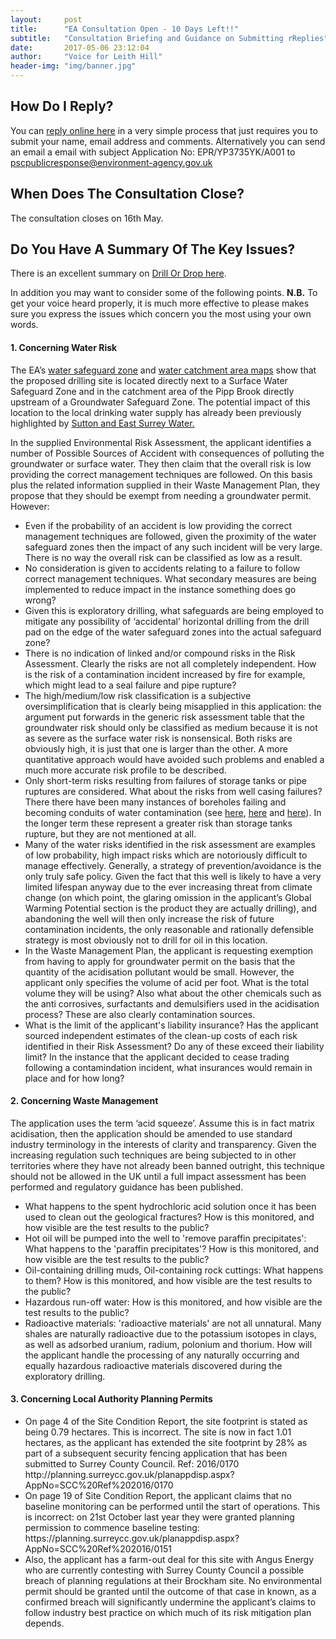 ```yaml
---
layout:     post
title:      "EA Consultation Open - 10 Days Left!!"
subtitle:   "Consultation Briefing and Guidance on Submitting rReplies"
date:       2017-05-06 23:12:04
author:     "Voice for Leith Hill"
header-img: "img/banner.jpg"
---
```


<h2>How Do I Reply?</h2>
<p>You can <a href="https://consult.environment-agency.gov.uk/psc/rh5-6hn-europa-oil-and-gas-limited/consultation/intro/">reply online here</a> in a very simple process that just requires you to submit your name, email address and comments. Alternatively you can send an email a email with subject Application No: EPR/YP3735YK/A001 to <a href="mailto:pscpublicresponse@environment-agency.gov.uk">pscpublicresponse@environment-agency.gov.uk</a></p>

<h2>When Does The Consultation Close?</h2>
<p>The consultation closes on 16th May.</p>

<h2>Do You Have A Summary Of The Key Issues?</h2>
<p>There is an excellent summary on <a href="https://drillordrop.com/2017/04/06/consultation-opens-on-permit-applications-for-europas-leith-hill-drilling-site/">Drill Or Drop here</a>.</p>

<p>In addition you may want to consider some of the following points. <b>N.B.</b> To get your voice heard properly, it is much more effective to please makes sure you express the issues which concern you the most using your own words.</p>

<h4>1. Concerning Water Risk</h4>

<p>The EA’s <a href="http://maps.environment-agency.gov.uk/wiyby/wiybyController?topic=drinkingwater&layerGroups=default&lang=_e&ep=map&scale=4&x=357682.99999999994&y=355133.99999999994#x=516989&y=144076&lg=2,3,10,&scale=7">water safeguard zone</a> and <a href="http://environment.data.gov.uk/catchment-planning/WaterBody/GB106039017580">water catchment area maps</a> show that the proposed drilling site is located directly next to a Surface Water Safeguard Zone and in the catchment area of the Pipp Brook directly upstream of a Groundwater Safeguard Zone. The potential impact of this location to the local drinking water supply has already been previously highlighted by <a href="http://www.bbc.co.uk/news/uk-england-surrey-34930442">Sutton and East Surrey Water.</a></p>

<p>In the supplied Environmental Risk Assessment, the applicant identifies a number of Possible Sources of Accident with consequences of polluting the groundwater or surface water. They then claim that the overall risk is low providing the correct management techniques are followed. On this basis plus the related information supplied in their Waste Management Plan, they propose that they should be exempt from needing a groundwater permit. However:
<ul>
<li>Even if the probability of an accident is low providing the correct management techniques are followed, given the proximity of the water safeguard zones then the impact of any such incident will be very large. There is no way the overall risk can be classified as low as a result.</li>
<li>No consideration is given to accidents relating to a failure to follow correct management techniques. What secondary measures are being implemented to reduce impact in the instance something does go wrong?</li>
<li>Given this is exploratory drilling, what safeguards are being employed to mitigate any possibility of ‘accidental’ horizontal drilling from the drill pad on the edge of the water safeguard zones into the actual safeguard zone?</li>
<li>There is no indication of linked and/or compound risks in the Risk Assessment. Clearly the risks are not all completely independent. How is the risk of a contamination incident increased by fire for example, which might lead to a seal failure and pipe rupture?</li>
<li>The high/medium/low risk classification is a subjective oversimplification that is clearly being misapplied in this application: the argument put forwards in the generic risk assessment table that the groundwater risk should only be classified as medium because it is not as severe as the surface water risk is nonsensical. Both risks are obviously high, it is just that one is larger than the other. A more quantitative approach would have avoided such problems and enabled a much more accurate risk profile to be described.</li>
<li>Only short-term risks resulting from failures of storage tanks or pipe ruptures are considered. What about the risks from well casing failures? There there have been many instances of boreholes failing and becoming conduits of water contamination (see <a href="http://www.nytimes.com/1992/05/03/us/abandoned-oil-and-gas-wells-become-pollution-portals.html">here</a>, <a href="http://shale.palwv.org/wp-content/uploads/2014/02/SPE-166142-PA-P2-copy.pdf">here</a> and <a href="https://higherlogicdownload.s3.amazonaws.com/SPE/a77592d6-ec9a-43b1-b57b-c7275fb91cb0/UploadedImages/SPE%20Review/Review%202013/SPE%20Review%20March%202013%20-%20Web%20Version.pdf">here</a>). In the longer term these represent a greater risk than storage tanks rupture, but they are not mentioned at all.</li>
<li>Many of the water risks identified in the risk assessment are examples of low probability, high impact risks which are notoriously difficult to manage effectively. Generally, a strategy of prevention/avoidance is the only truly safe policy. Given the fact that this well is likely to have a very limited lifespan anyway due to the ever increasing threat from climate change (on which point, the glaring omission in the applicant’s Global Warming Potential section is the product they are actually drilling), and abandoning the well will then only increase the risk of future contamination incidents, the only reasonable and rationally defensible strategy is most obviously not to drill for oil in this location.</li>
<li>In the Waste Management Plan, the applicant is requesting exemption from having to apply for groundwater permit on the basis that the quantity of the acidisation pollutant would be small. However, the applicant only specifies the volume of acid per foot. What is the total volume they will be using? Also what about the other chemicals such as the anti corrosives, surfactants and demulsifiers used in the acidisation process? These are also clearly contamination sources.</li>
<li>What is the limit of the applicant's liability insurance? Has the applicant sourced independent estimates of the clean-up costs of each risk identified in their Risk Assessment? Do any of these exceed their liability limit? In the instance that the applicant decided to cease trading following a contamindation incident, what insurances would remain in place and for how long?</li>
</ul>
</p>

<h4>2. Concerning Waste Management</h4>

<p>The application uses the term ‘acid squeeze’. Assume this is in fact matrix acidisation, then the application should be amended to use standard industry terminology in the interests of clarity and transparency. Given the increasing regulation such techniques are being subjected to in other territories where they have not already been banned outright, this technique should not be allowed in the UK until a full impact assessment has been performed and regulatory guidance has been published.
<ul>
<li>What happens to the spent hydrochloric acid solution once it has been used to clean out the geological fractures? How is this monitored, and how visible are the test results to the public?</li>
<li>Hot oil will be pumped into the well to 'remove paraffin precipitates': What happens to the 'paraffin precipitates'? How is this monitored, and how visible are the test results to the public?</li>
<li>Oil-containing drilling muds, Oil-containing rock cuttings: What happens to them? How is this monitored, and how visible are the test results to the public?</li>
<li> Hazardous run-off water: How is this monitored, and how visible are the test results to the public?</li>
<li>Radioactive materials: 'radioactive materials' are not all unnatural. Many shales are naturally radioactive due to the potassium isotopes in clays, as well as adsorbed uranium, radium, polonium and thorium. How will the applicant handle the processing of any naturally occurring and equally hazardous radioactive materials discovered during the exploratory drilling.</li>
</ul>
</p>

<h4> 3. Concerning Local Authority Planning Permits</h4>
<ul>
<li>On page 4 of the Site Condition Report, the site footprint is stated as being 0.79 hectares. This is incorrect. The site is now in fact 1.01 hectares, as the applicant has extended the site footprint by 28% as part of a subsequent security fencing application that has been submitted to Surrey County Council. Ref: 2016/0170 http://planning.surreycc.gov.uk/planappdisp.aspx?AppNo=SCC%20Ref%202016/0170</li>
<li>On page 19 of Site Condition Report, the applicant claims that no baseline monitoring can be performed until the start of operations. This is incorrect: on 21st October last year they were granted planning permission to commence baseline testing: https://planning.surreycc.gov.uk/planappdisp.aspx?AppNo=SCC%20Ref%202016/0151</li>
<li>Also, the applicant has a farm-out deal for this site with Angus Energy who are currently contesting with Surrey County Council a possible breach of planning regulations at their Brockham site. No environmental permit should be granted until the outcome of that case in known, as a confirmed breach will significantly undermine the applicant’s claims to follow industry best practice on which much of its risk mitigation plan depends.</li>
</ul>


